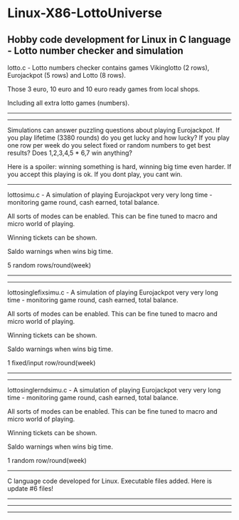 # Linux-X86-LottoUniverse
Hobby code development for Linux in C language - Lotto number checker and simulation
---------------------------------------------------------------------------------------------------------------

lotto.c - Lotto numbers checker contains games Vikinglotto (2 rows), Eurojackpot (5 rows) and Lotto (8 rows).

Those 3 euro, 10 euro and 10 euro ready games from local shops.

Including all extra lotto games (numbers).

---------------------------------------------------------------------------------------------------------------
---------------------------------------------------------------------------------------------------------------

Simulations can answer puzzling questions about playing Eurojackpot. If you play lifetime (3380 rounds) do you get lucky and how lucky? If you play one row per week do you select fixed or random numbers to get best results? Does 1,2,3,4,5 * 6,7 win anything?

Here is a spoiler: winning something is hard, winning big time even harder. If you accept this playing is ok. If you dont play, you cant win.

---------------------------------------------------------------------------------------------------------------

lottosimu.c - A simulation of playing Eurojackpot very very long time - monitoring game round, cash earned, total balance.

All sorts of modes can be enabled. This can be fine tuned to macro and micro world of playing. 

Winning tickets can be shown.

Saldo warnings when wins big time.

5 random rows/round(week)

---------------------------------------------------------------------------------------------------------------

---------------------------------------------------------------------------------------------------------------

lottosinglefixsimu.c - A simulation of playing Eurojackpot very very long time - monitoring game round, cash earned, total balance.

All sorts of modes can be enabled. This can be fine tuned to macro and micro world of playing. 

Winning tickets can be shown.

Saldo warnings when wins big time.

1 fixed/input row/round(week)

---------------------------------------------------------------------------------------------------------------
---------------------------------------------------------------------------------------------------------------

lottosinglerndsimu.c - A simulation of playing Eurojackpot very very long time - monitoring game round, cash earned, total balance.

All sorts of modes can be enabled. This can be fine tuned to macro and micro world of playing. 

Winning tickets can be shown.

Saldo warnings when wins big time.

1 random row/round(week)

---------------------------------------------------------------------------------------------------------------

C language code developed for Linux. 
Executable files added.
Here is update #6 files!

---------------------------------------------------------------------------------------------------------------

---------------------------------------------------------------------------------------------------------------

---------------------------------------------------------------------------------------------------------------
